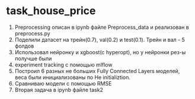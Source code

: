 # task_house_price

1) Preprocessing описан в ipynb файле Preprocess_data и реализован в preprocess.py <br>
2) Поделили датасет на трейн(0.7), val(0.2) и test(0.1). Трейн и вал - 5 фолдов <br>
3) Использовал нейронку и xgboost(c hyperopt), но у нейронки рез-ы получше были <br>
4) experiment tracking с помощью mlflow <br>
4) Построил 6 разных не больших Fully Connected Layers моделей, веса были инициализованы по He initializtion. <br>
5) Сравниваю модели с помощью RMSE <br>
6) Вторая задача в ipynb файле task2
